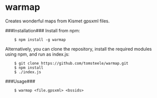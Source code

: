 warmap
======

Creates wonderful maps from Kismet gpsxml files.

###Installation###
Install from npm:

        $ npm install -g warmap

Alternatively, you can clone the repository, install the required modules using npm, and run as index.js:

        $ git clone https://github.com/tomsteele/warmap.git
        $ npm install
        $ ./index.js
        
###Usage###

        $ warmap <file.gpsxml> <bssids>

